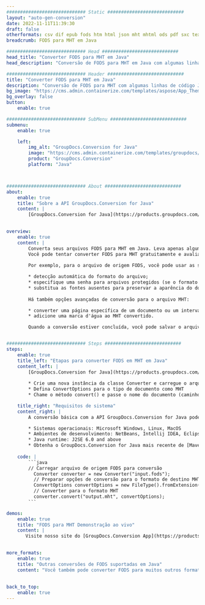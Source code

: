 ```yaml
---
############################# Static ############################
layout: "auto-gen-conversion"
date: 2022-11-11T11:39:30
draft: false
otherformats: csv dif epub fods htm html json mht mhtml ods pdf sxc tex tsv xlam xls xlsb xlsm xlsx xlt xltm xltx xml xps
breadcrumb: FODS para MHT em Java

############################# Head ############################
head_title: "Converter FODS para MHT em Java"
head_description: "Conversão de FODS para MHT em Java com algumas linhas de código. Converta mais de 160 formatos de arquivo usando a API de conversão de documentos do GroupDocs para Java"

############################# Header ############################
title: "Converter FODS para MHT em Java"
description: "Conversão de FODS para MHT com algumas linhas de código Java"
bg_image: "https://cms.admin.containerize.com/templates/aspose/App_Themes/V3/images/bg/header1.png"
bg_overlay: false
button:
    enable: true

############################# SubMenu ############################
submenu:
    enable: true

    left:
        img_alt: "GroupDocs.Conversion for Java"
        image: "https://cms.admin.containerize.com/templates/groupdocs/images/product-logos/90x90-noborder/groupdocs-conversion-java.png"
        product: "GroupDocs.Conversion"
        platform: "Java"



############################# About ############################
about:
    enable: true
    title: "Sobre a API GroupDocs.Conversion for Java"
    content: |
        [GroupDocs.Conversion for Java](https://products.groupdocs.com/conversion/java/) é uma API avançada de conversão de formato de arquivo para conversão entre formatos populares de imagem e documento, como Microsoft Office, OpenDocument, PDF, HTML, e-mail, CAD. e muito mais com apenas algumas linhas de código. A API nativa detecta automaticamente os formatos dos documentos originais e oferece muitas opções para personalizar os documentos convertidos. Juntamente com a função de extrair informações de um documento, ele também suporta o armazenamento em cache dos resultados da conversão para o disco local por padrão. No entanto, qualquer tipo de armazenamento em cache pode ser suportado pela implementação das interfaces apropriadas - Amazon S3, Dropbox, Google Drive, Windows Azure, Reddis ou quaisquer outras.
    

overview:
    enable: true
    content: |
        Converta seus arquivos FODS para MHT em Java. Leva apenas algumas linhas de código Java em qualquer plataforma de sua escolha, como Windows, Linux, macOS.
        Você pode tentar converter FODS para MHT gratuitamente e avaliar a qualidade dos resultados da conversão. Junto com scripts de conversão de arquivo simples, você pode tentar opções mais sofisticadas para carregar o arquivo de origem FODS e armazenar a saída MHT. 
        
        Por exemplo, para o arquivo de origem FODS, você pode usar as seguintes opções de carregamento:

        * detecção automática do formato do arquivo;
        * especifique uma senha para arquivos protegidos (se o formato de arquivo for compatível);
        * substitua as fontes ausentes para preservar a aparência do documento.
        
        Há também opções avançadas de conversão para o arquivo MHT:

        * converter uma página específica de um documento ou um intervalo de páginas;
        * adicione uma marca d'água ao MHT convertido.

        Quando a conversão estiver concluída, você pode salvar o arquivo MHT no caminho do arquivo local ou em qualquer armazenamento de terceiros, como FTP, Amazon S3, Google Drive, Dropbox etc. Observe - para converter FODS para MHT, você não precisa instalar nenhum software adicional, como MS Office, Open Office, Adobe Acrobat Reader etc.


############################# Steps ############################
steps:
    enable: true
    title_left: "Etapas para converter FODS em MHT em Java"
    content_left: |
        [GroupDocs.Conversion for Java](https://products.groupdocs.com/conversion/java/) permite que os desenvolvedores convertam facilmente o arquivo FODS para MHT com algumas linhas de código.
        
        * Crie uma nova instância da classe Converter e carregue o arquivo FODS com o caminho completo
        * Defina ConvertOptions para o tipo de documento como MHT
        * Chame o método convert() e passe o nome do documento (caminho completo) e formato (MHT) como parâmetro

    title_right: "Requisitos de sistema"
    content_right: |
        A conversão básica com a API GroupDocs.Conversion for Java pode ser feita com apenas algumas linhas de código. Nossas APIs são suportadas em todas as principais plataformas e sistemas operacionais. Antes de executar o código abaixo, certifique-se de ter os seguintes pré-requisitos instalados em seu sistema.

        * Sistemas operacionais: Microsoft Windows, Linux, MacOS
        * Ambientes de desenvolvimento: NetBeans, Intellij IDEA, Eclipse, etc.
        * Java runtime: J2SE 6.0 and above
        * Obtenha o GroupDocs.Conversion for Java mais recente de [Maven](https://repository.groupdocs.com/webapp/#/artifacts/browse/tree/General/repo/com/groupdocs/groupdocs-conversion)
         
    code: |
        ```java    
        // Carregar arquivo de origem FODS para conversão
          Converter converter = new Converter("input.fods");
          // Preparar opções de conversão para o formato de destino MHT
          ConvertOptions convertOptions = new FileType().fromExtension("mht").getConvertOptions();
          // Converter para o formato MHT
          converter.convert("output.mht", convertOptions);
        ```

demos:
    enable: true
    title: "FODS para MHT Demonstração ao vivo"
    content: |
       Visite nosso site do [GroupDocs.Conversion App](https://products.groupdocs.app/conversion/family) e experimente a conversão de FODS para MHT agora. A demonstração gratuita tem os seguintes benefícios
          

more_formats:
    enable: true
    title: "Outras conversões de FODS suportadas em Java"
    content: "Você também pode converter FODS para muitos outros formatos de arquivo. Por favor, veja a lista abaixo."
       
       
back_to_top:
    enable: true
---
```

